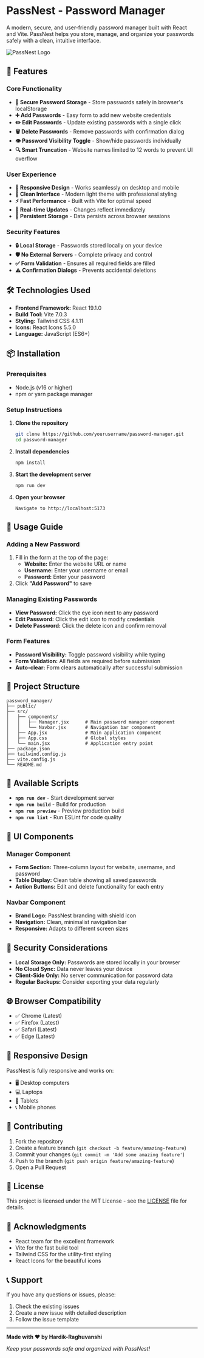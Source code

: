 # PassNest - Password Manager

A modern, secure, and user-friendly password manager built with React and Vite. PassNest helps you store, manage, and organize your passwords safely with a clean, intuitive interface.

![PassNest Logo](https://img.shields.io/badge/PassNest-Password%20Manager-blue?style=for-the-badge&logo=shield&logoColor=white)

## 🚀 Features

### Core Functionality

- **🔐 Secure Password Storage** - Store passwords safely in browser's localStorage
- **➕ Add Passwords** - Easy form to add new website credentials
- **✏️ Edit Passwords** - Update existing passwords with a single click
- **🗑️ Delete Passwords** - Remove passwords with confirmation dialog
- **👁️ Password Visibility Toggle** - Show/hide passwords individually
- **🔍 Smart Truncation** - Website names limited to 12 words to prevent UI overflow

### User Experience

- **📱 Responsive Design** - Works seamlessly on desktop and mobile
- **🎨 Clean Interface** - Modern light theme with professional styling
- **⚡ Fast Performance** - Built with Vite for optimal speed
- **🔄 Real-time Updates** - Changes reflect immediately
- **💾 Persistent Storage** - Data persists across browser sessions

### Security Features

- **🔒 Local Storage** - Passwords stored locally on your device
- **🛡️ No External Servers** - Complete privacy and control
- **✅ Form Validation** - Ensures all required fields are filled
- **⚠️ Confirmation Dialogs** - Prevents accidental deletions

## 🛠️ Technologies Used

- **Frontend Framework:** React 19.1.0
- **Build Tool:** Vite 7.0.3
- **Styling:** Tailwind CSS 4.1.11
- **Icons:** React Icons 5.5.0
- **Language:** JavaScript (ES6+)

## 📦 Installation

### Prerequisites

- Node.js (v16 or higher)
- npm or yarn package manager

### Setup Instructions

1. **Clone the repository**

   ```bash
   git clone https://github.com/yourusername/password-manager.git
   cd password-manager
   ```

2. **Install dependencies**

   ```bash
   npm install
   ```

3. **Start the development server**

   ```bash
   npm run dev
   ```

4. **Open your browser**
   ```
   Navigate to http://localhost:5173
   ```

## 🎯 Usage Guide

### Adding a New Password

1. Fill in the form at the top of the page:
   - **Website:** Enter the website URL or name
   - **Username:** Enter your username or email
   - **Password:** Enter your password
2. Click **"Add Password"** to save

### Managing Existing Passwords

- **View Password:** Click the eye icon next to any password
- **Edit Password:** Click the edit icon to modify credentials
- **Delete Password:** Click the delete icon and confirm removal

### Form Features

- **Password Visibility:** Toggle password visibility while typing
- **Form Validation:** All fields are required before submission
- **Auto-clear:** Form clears automatically after successful submission

## 📁 Project Structure

```
password_manager/
├── public/
├── src/
│   ├── components/
│   │   ├── Manager.jsx      # Main password manager component
│   │   └── Navbar.jsx       # Navigation bar component
│   ├── App.jsx              # Main application component
│   ├── App.css              # Global styles
│   └── main.jsx             # Application entry point
├── package.json
├── tailwind.config.js
├── vite.config.js
└── README.md
```

## 🔧 Available Scripts

- **`npm run dev`** - Start development server
- **`npm run build`** - Build for production
- **`npm run preview`** - Preview production build
- **`npm run lint`** - Run ESLint for code quality

## 🎨 UI Components

### Manager Component

- **Form Section:** Three-column layout for website, username, and password
- **Table Display:** Clean table showing all saved passwords
- **Action Buttons:** Edit and delete functionality for each entry

### Navbar Component

- **Brand Logo:** PassNest branding with shield icon
- **Navigation:** Clean, minimalist navigation bar
- **Responsive:** Adapts to different screen sizes

## 🔐 Security Considerations

- **Local Storage Only:** Passwords are stored locally in your browser
- **No Cloud Sync:** Data never leaves your device
- **Client-Side Only:** No server communication for password data
- **Regular Backups:** Consider exporting your data regularly

## 🌐 Browser Compatibility

- ✅ Chrome (Latest)
- ✅ Firefox (Latest)
- ✅ Safari (Latest)
- ✅ Edge (Latest)

## 📱 Responsive Design

PassNest is fully responsive and works on:

- 🖥️ Desktop computers
- 💻 Laptops
- 📱 Tablets
- 📞 Mobile phones

## 🤝 Contributing

1. Fork the repository
2. Create a feature branch (`git checkout -b feature/amazing-feature`)
3. Commit your changes (`git commit -m 'Add some amazing feature'`)
4. Push to the branch (`git push origin feature/amazing-feature`)
5. Open a Pull Request

## 📄 License

This project is licensed under the MIT License - see the [LICENSE](LICENSE) file for details.

## 🙏 Acknowledgments

- React team for the excellent framework
- Vite for the fast build tool
- Tailwind CSS for the utility-first styling
- React Icons for the beautiful icons

## 📞 Support

If you have any questions or issues, please:

1. Check the existing issues
2. Create a new issue with detailed description
3. Follow the issue template

---

**Made with ❤️ by Hardik-Raghuvanshi**

_Keep your passwords safe and organized with PassNest!_
